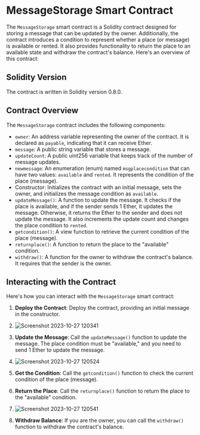 # MessageStorage Smart Contract

The `MessageStorage` smart contract is a Solidity contract designed for storing a message that can be updated by the owner. Additionally, the contract introduces a condition to represent whether a place (or message) is available or rented. It also provides functionality to return the place to an available state and withdraw the contract's balance. Here's an overview of this contract:

## Solidity Version

The contract is written in Solidity version 0.8.0.

## Contract Overview

The `MessageStorage` contract includes the following components:

- `owner`: An address variable representing the owner of the contract. It is declared as `payable`, indicating that it can receive Ether.
- `message`: A public string variable that stores a message.
- `updateCount`: A public uint256 variable that keeps track of the number of message updates.
- `newmessage`: An enumeration (enum) named `msgplacecondition` that can have two values: `available` and `rented`. It represents the condition of the place (message).
- Constructor: Initializes the contract with an initial message, sets the owner, and initializes the message condition as `available`.
- `updateMessage()`: A function to update the message. It checks if the place is available, and if the sender sends 1 Ether, it updates the message. Otherwise, it returns the Ether to the sender and does not update the message. It also increments the update count and changes the place condition to `rented`.
- `getcondition()`: A view function to retrieve the current condition of the place (message).
- `returnplace()`: A function to return the place to the "available" condition.
- `withdraw()`: A function for the owner to withdraw the contract's balance. It requires that the sender is the owner.

## Interacting with the Contract

Here's how you can interact with the `MessageStorage` smart contract:

1. **Deploy the Contract**: Deploy the contract, providing an initial message in the constructor.

2. ![Screenshot 2023-10-27 120341](https://github.com/Areeba000/contract-Practice/assets/140241495/14c23a55-8eaf-4a90-ae0e-ea92419fa16f)


3. **Update the Message**: Call the `updateMessage()` function to update the message. The place condition must be "available," and you need to send 1 Ether to update the message.

4. ![Screenshot 2023-10-27 120524](https://github.com/Areeba000/contract-Practice/assets/140241495/180333bc-ccb6-4d07-851a-e818695ef292)



5. **Get the Condition**: Call the `getcondition()` function to check the current condition of the place (message).

6. **Return the Place**: Call the `returnplace()` function to return the place to the "available" condition.

7. ![Screenshot 2023-10-27 120541](https://github.com/Areeba000/contract-Practice/assets/140241495/3517e5fd-0954-4abb-ba3d-90b586432511)


8. **Withdraw Balance**: If you are the owner, you can call the `withdraw()` function to withdraw the contract's balance.

